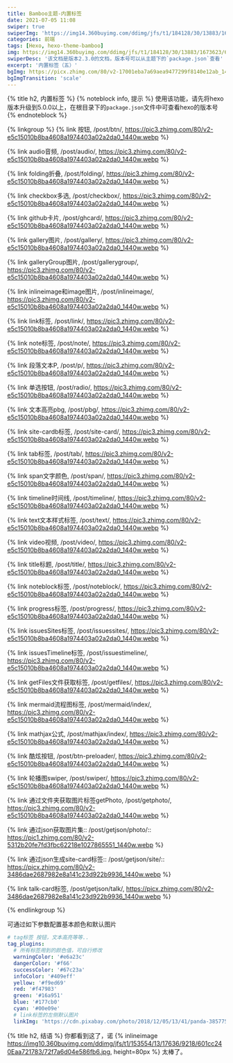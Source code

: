 ```yaml
---
title: Bamboo主题-内置标签
date: 2021-07-05 11:08
swiper: true
swiperImg: 'https://img14.360buyimg.com/ddimg/jfs/t1/184128/30/13883/1673623/60f3ad05E7099ac6e/4d5ff4c2e5d67132.jpg'
categories: 前端
tags: [Hexo, hexo-theme-bamboo]
img: https://img14.360buyimg.com/ddimg/jfs/t1/184128/30/13883/1673623/60f3ad05E7099ac6e/4d5ff4c2e5d67132.jpg
swiperDesc: '该文档是版本2.3.0的文档，版本号可以从主题下的`package.json`查看'
excerpt: '内置标签（五）'
bgImg: https://picx.zhimg.com/80/v2-17001eba7a69aea9477299f8140e12ab_1440w.webp
bgImgTransition: 'scale'
---
```

{% title h2, 内置标签 %}
{% noteblock info, 提示 %}
    使用该功能，请先将hexo版本升级到5.0.0以上，在根目录下的`package.json`文件中可查看hexo的版本号
{% endnoteblock %}

{% linkgroup %}
{% link 按钮, /post/btn/, https://pic3.zhimg.com/80/v2-e5c15010b8ba4608a1974403a02a2da0_1440w.webp %}

{% link audio音频, /post/audio/, https://pic3.zhimg.com/80/v2-e5c15010b8ba4608a1974403a02a2da0_1440w.webp %}

{% link folding折叠, /post/folding/, https://pic3.zhimg.com/80/v2-e5c15010b8ba4608a1974403a02a2da0_1440w.webp %}

{% link checkbox多选, /post/checkbox/, https://pic3.zhimg.com/80/v2-e5c15010b8ba4608a1974403a02a2da0_1440w.webp %}

{% link github卡片, /post/ghcard/, https://pic3.zhimg.com/80/v2-e5c15010b8ba4608a1974403a02a2da0_1440w.webp %}

{% link gallery图片, /post/gallery/, https://pic3.zhimg.com/80/v2-e5c15010b8ba4608a1974403a02a2da0_1440w.webp %}

{% link galleryGroup图片, /post/gallerygroup/, https://pic3.zhimg.com/80/v2-e5c15010b8ba4608a1974403a02a2da0_1440w.webp %}

{% link inlineimage和image图片, /post/inlineimage/, https://pic3.zhimg.com/80/v2-e5c15010b8ba4608a1974403a02a2da0_1440w.webp %}

{% link link标签, /post/link/, https://pic3.zhimg.com/80/v2-e5c15010b8ba4608a1974403a02a2da0_1440w.webp %}

{% link note标签, /post/note/, https://pic3.zhimg.com/80/v2-e5c15010b8ba4608a1974403a02a2da0_1440w.webp %}

{% link 段落文本P, /post/p/, https://pic3.zhimg.com/80/v2-e5c15010b8ba4608a1974403a02a2da0_1440w.webp %}

{% link 单选按钮, /post/radio/, https://pic3.zhimg.com/80/v2-e5c15010b8ba4608a1974403a02a2da0_1440w.webp %}

{% link 文本高亮pbg, /post/pbg/, https://pic3.zhimg.com/80/v2-e5c15010b8ba4608a1974403a02a2da0_1440w.webp %}

{% link site-cardb标签, /post/site-card/, https://pic3.zhimg.com/80/v2-e5c15010b8ba4608a1974403a02a2da0_1440w.webp %}

{% link tab标签, /post/tab/, https://pic3.zhimg.com/80/v2-e5c15010b8ba4608a1974403a02a2da0_1440w.webp %}

{% link span文字颜色, /post/span/, https://pic3.zhimg.com/80/v2-e5c15010b8ba4608a1974403a02a2da0_1440w.webp %}

{% link timeline时间线, /post/timeline/, https://pic3.zhimg.com/80/v2-e5c15010b8ba4608a1974403a02a2da0_1440w.webp %}

{% link text文本样式标签, /post/text/, https://pic3.zhimg.com/80/v2-e5c15010b8ba4608a1974403a02a2da0_1440w.webp %}

{% link video视频, /post/video/, https://pic3.zhimg.com/80/v2-e5c15010b8ba4608a1974403a02a2da0_1440w.webp %}

{% link title标题, /post/title/, https://pic3.zhimg.com/80/v2-e5c15010b8ba4608a1974403a02a2da0_1440w.webp %}

{% link noteblock标签, /post/noteblock/, https://pic3.zhimg.com/80/v2-e5c15010b8ba4608a1974403a02a2da0_1440w.webp %}

{% link progress标签, /post/progress/, https://pic3.zhimg.com/80/v2-e5c15010b8ba4608a1974403a02a2da0_1440w.webp %}

{% link issuesSites标签, /post/issuessites/, https://pic3.zhimg.com/80/v2-e5c15010b8ba4608a1974403a02a2da0_1440w.webp %}

{% link issuesTimeline标签, /post/issuestimeline/, https://pic3.zhimg.com/80/v2-e5c15010b8ba4608a1974403a02a2da0_1440w.webp %}

{% link getFiles文件获取标签, /post/getfiles/, https://pic3.zhimg.com/80/v2-e5c15010b8ba4608a1974403a02a2da0_1440w.webp %}

{% link mermaid流程图标签, /post/mermaid/index/, https://pic3.zhimg.com/80/v2-e5c15010b8ba4608a1974403a02a2da0_1440w.webp %}

{% link mathjax公式, /post/mathjax/index/, https://pic3.zhimg.com/80/v2-e5c15010b8ba4608a1974403a02a2da0_1440w.webp %}

{% link 酷炫按钮, /post/btn-preloader/, https://pic3.zhimg.com/80/v2-e5c15010b8ba4608a1974403a02a2da0_1440w.webp %}

{% link 轮播图swiper, /post/swiper/, https://pic3.zhimg.com/80/v2-e5c15010b8ba4608a1974403a02a2da0_1440w.webp %}

{% link 通过文件夹获取图片标签getPhoto, /post/getphoto/, https://pic3.zhimg.com/80/v2-e5c15010b8ba4608a1974403a02a2da0_1440w.webp %}

{% link 通过json获取图片集:: /post/getjson/photo/:: https://pic1.zhimg.com/80/v2-5312b20fe7fd3fbc62218e1027865551_1440w.webp %}

{% link 通过json生成site-card标签:: /post/getjson/site/:: https://picx.zhimg.com/80/v2-3486dae2687982e8a141c23d922b9936_1440w.webp %}

{% link talk-card标签, /post/getjson/talk/, https://picx.zhimg.com/80/v2-3486dae2687982e8a141c23d922b9936_1440w.webp %}

{% endlinkgroup %}

可通过如下参数配置基本颜色和默认图片
```yaml
# tag标签 按钮，文本高亮等等..
tag_plugins:
  # 所有标签用到的颜色值，可自行修改
  warningColor: '#e6a23c'
  dangerColor: '#f66'
  successColor: '#67c23a'
  infoColor: '#409eff'
  yellow: '#f9ed69'
  red: '#f47983'
  green: '#16a951'
  blue: '#177cb0'
  cyan: '#00e09e'
  # link标签的左侧默认图片
  linkImg: 'https://cdn.pixabay.com/photo/2018/12/05/13/41/panda-3857754__340.jpg'
```

{% title h2, 结语 %}
你都看到这了，诺 {% inlineimage https://img10.360buyimg.com/ddimg/jfs/t1/153554/13/17636/9218/601cc240Eaa721783/72f7a6d04e586fb6.jpg, height=80px %} 太棒了。
